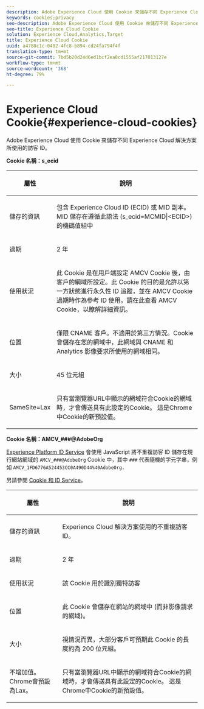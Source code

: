 ```yaml
---
description: Adobe Experience Cloud 使用 Cookie 來儲存不同 Experience Cloud 解決方案所使用的訪客 ID。
keywords: cookies;privacy
seo-description: Adobe Experience Cloud 使用 Cookie 來儲存不同 Experience Cloud 解決方案所使用的訪客 ID。
seo-title: Experience Cloud Cookie
solution: Experience Cloud,Analytics,Target
title: Experience Cloud Cookie
uuid: a4788c1c-0402-4fc8-b894-cd24fa794f4f
translation-type: tm+mt
source-git-commit: 7bd5b20d24d6ed1bcf2ea8cd1555af217013127e
workflow-type: tm+mt
source-wordcount: '368'
ht-degree: 79%

---
```



# Experience Cloud Cookie{#experience-cloud-cookies}

Adobe Experience Cloud 使用 Cookie 來儲存不同 Experience Cloud 解決方案所使用的訪客 ID。

**Cookie 名稱：s_ecid**

<table id="table_FF4C70D3D4CC425BA65162D5A9504F7D"> 
 <thead> 
  <tr> 
   <th colname="col1" class="entry"> <p>屬性 </p> </th> 
   <th colname="col2" class="entry"> <p>說明 </p> </th> 
  </tr> 
 </thead>
 <tbody> 
  <tr> 
   <td colname="col1"> <p>儲存的資訊 </p> </td> 
   <td colname="col2"> <p> 包含 Experience Cloud ID (ECID) 或 MID 副本。MID 儲存在遵循此語法 (s_ecid=MCMID|&lt;ECID&gt;) 的機碼值組中 </p> </td> 
  </tr> 
  <tr> 
   <td colname="col1"> <p> 過期 </p> </td> 
   <td colname="col2"> <p>2 年 </p> </td> 
  </tr> 
  <tr> 
   <td colname="col1"> <p> 使用狀況 </p> </td> 
   <td colname="col2"> <p>此 Cookie 是在用戶端設定 AMCV Cookie 後，由客戶的網域所設定。此 Cookie 的目的是允許以第一方狀態進行永久性 ID 追蹤，並在 AMCV Cookie 過期時作為參考 ID 使用。請在此查看 AMCV Cookie，以瞭解詳細資訊。 </p> </td> 
  </tr> 
  <tr> 
   <td colname="col1"> <p> 位置 </p> </td> 
   <td colname="col2"> <p>僅限 CNAME 客戶。不適用於第三方情況。Cookie 會儲存在您的網域中，此網域與 CNAME 和 Analytics 影像要求所使用的網域相同。 </p> </td> 
  </tr> 
  <tr> 
   <td colname="col1"> <p> 大小 </p> </td> 
   <td colname="col2"> <p>45 位元組 </p> </td> 
  </tr> 
  <tr> 
   <td colname="col1"> <p> SameSite=Lax </p> </td> 
   <td colname="col2"> <p>只有當瀏覽器URL中顯示的網域符合Cookie的網域時，才會傳送具有此設定的Cookie。 這是Chrome中Cookie的新預設值。</p> </td> 
  </tr> 
 </tbody> 
</table>

**Cookie 名稱：AMCV_###@AdobeOrg**

[Experience Platform ID Service](https://docs.adobe.com/content/help/zh-Hant/id-service/using/home.html) 會使用 JavaScript 將不重複訪客 ID 儲存在現行網站網域的 `AMCV_###@AdobeOrg` Cookie 中，其中 `###` 代表隨機的字元字串，例如 `AMCV_1FD6776A524453CC0A490D44%40AdobeOrg.`

另請參閱 [Cookie 和 ID Service](https://docs.adobe.com/content/help/zh-Hant/id-service/using/intro/cookies.html)。

<table id="table_1883C0836C1E4AF5A262FBF5000C1B11"> 
 <thead> 
  <tr> 
   <th colname="col1" class="entry"> <p>屬性 </p> </th> 
   <th colname="col2" class="entry"> <p>說明 </p> </th> 
  </tr> 
 </thead>
 <tbody> 
  <tr> 
   <td colname="col1"> <p>儲存的資訊 </p> </td> 
   <td colname="col2"> <p> Experience Cloud 解決方案使用的不重複訪客 ID。 </p> </td> 
  </tr> 
  <tr> 
   <td colname="col1"> <p> 過期 </p> </td> 
   <td colname="col2"> <p> 2 年 </p> </td> 
  </tr> 
  <tr> 
   <td colname="col1"> <p> 使用狀況 </p> </td> 
   <td colname="col2"> <p> 該 Cookie 用於識別獨特訪客      </p> </td> 
  </tr> 
  <tr> 
   <td colname="col1"> <p> 位置 </p> </td> 
   <td colname="col2"> <p> 此 Cookie 會儲存在網站的網域中 (而非影像請求的網域)。 </p> </td> 
  </tr> 
  <tr> 
   <td colname="col1"> <p> 大小 </p> </td> 
   <td colname="col2"> <p> 視情況而異，大部分客戶可預期此 Cookie 的長度約為 200 位元組。 </p> </td> 
  </tr> 
  <tr> 
   <td colname="col1"> <p>不增加值。 Chrome會預設為Lax。 </p> </td> 
   <td colname="col2"> <p> 只有當瀏覽器URL中顯示的網域符合Cookie的網域時，才會傳送具有此設定的Cookie。 這是Chrome中Cookie的新預設值。 </p> </td> 
  </tr> 
 </tbody> 
</table>
